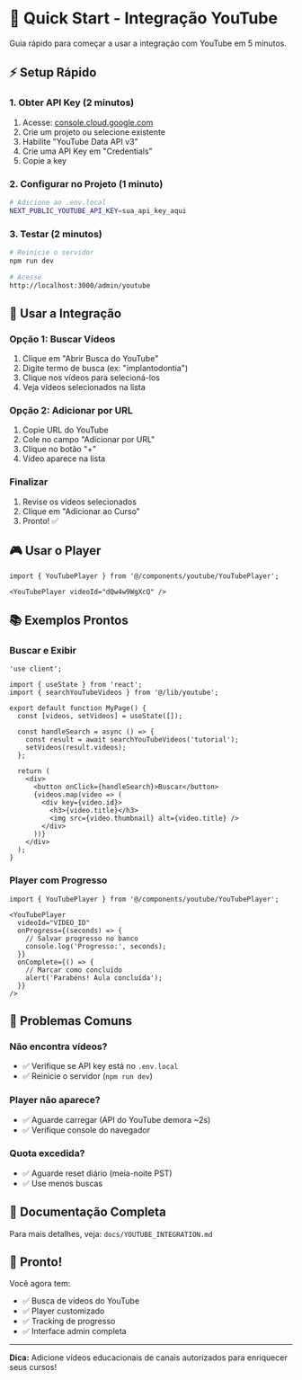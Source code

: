 # 🚀 Quick Start - Integração YouTube

Guia rápido para começar a usar a integração com YouTube em 5 minutos.

## ⚡ Setup Rápido

### 1. Obter API Key (2 minutos)

1. Acesse: [console.cloud.google.com](https://console.cloud.google.com)
2. Crie um projeto ou selecione existente
3. Habilite "YouTube Data API v3"
4. Crie uma API Key em "Credentials"
5. Copie a key

### 2. Configurar no Projeto (1 minuto)

```bash
# Adicione ao .env.local
NEXT_PUBLIC_YOUTUBE_API_KEY=sua_api_key_aqui
```

### 3. Testar (2 minutos)

```bash
# Reinicie o servidor
npm run dev

# Acesse
http://localhost:3000/admin/youtube
```

## 🎯 Usar a Integração

### Opção 1: Buscar Vídeos

1. Clique em "Abrir Busca do YouTube"
2. Digite termo de busca (ex: "implantodontia")
3. Clique nos vídeos para selecioná-los
4. Veja vídeos selecionados na lista

### Opção 2: Adicionar por URL

1. Copie URL do YouTube
2. Cole no campo "Adicionar por URL"
3. Clique no botão "+"
4. Vídeo aparece na lista

### Finalizar

1. Revise os vídeos selecionados
2. Clique em "Adicionar ao Curso"
3. Pronto! ✅

## 🎮 Usar o Player

```tsx
import { YouTubePlayer } from '@/components/youtube/YouTubePlayer';

<YouTubePlayer videoId="dQw4w9WgXcQ" />
```

## 📚 Exemplos Prontos

### Buscar e Exibir

```tsx
'use client';

import { useState } from 'react';
import { searchYouTubeVideos } from '@/lib/youtube';

export default function MyPage() {
  const [videos, setVideos] = useState([]);

  const handleSearch = async () => {
    const result = await searchYouTubeVideos('tutorial');
    setVideos(result.videos);
  };

  return (
    <div>
      <button onClick={handleSearch}>Buscar</button>
      {videos.map(video => (
        <div key={video.id}>
          <h3>{video.title}</h3>
          <img src={video.thumbnail} alt={video.title} />
        </div>
      ))}
    </div>
  );
}
```

### Player com Progresso

```tsx
import { YouTubePlayer } from '@/components/youtube/YouTubePlayer';

<YouTubePlayer
  videoId="VIDEO_ID"
  onProgress={(seconds) => {
    // Salvar progresso no banco
    console.log('Progresso:', seconds);
  }}
  onComplete={() => {
    // Marcar como concluído
    alert('Parabéns! Aula concluída');
  }}
/>
```

## 🐛 Problemas Comuns

### Não encontra vídeos?
- ✅ Verifique se API key está no `.env.local`
- ✅ Reinicie o servidor (`npm run dev`)

### Player não aparece?
- ✅ Aguarde carregar (API do YouTube demora ~2s)
- ✅ Verifique console do navegador

### Quota excedida?
- ✅ Aguarde reset diário (meia-noite PST)
- ✅ Use menos buscas

## 📖 Documentação Completa

Para mais detalhes, veja: `docs/YOUTUBE_INTEGRATION.md`

## 🎉 Pronto!

Você agora tem:
- ✅ Busca de vídeos do YouTube
- ✅ Player customizado
- ✅ Tracking de progresso
- ✅ Interface admin completa

---

**Dica:** Adicione vídeos educacionais de canais autorizados para enriquecer seus cursos!

